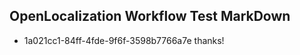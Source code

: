 ## OpenLocalization Workflow Test MarkDown
* 1a021cc1-84ff-4fde-9f6f-3598b7766a7e thanks!

<!--HONumber=Sep16_HO1-->


